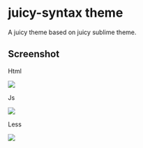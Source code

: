 # juicy-syntax theme

A juicy theme based on juicy sublime theme.

## Screenshot

Html

![](http://i.imgur.com/j7gYiMD.png)

Js

![](http://i.imgur.com/kfzZsJX.png)

Less

![](http://i.imgur.com/Wmt50cR.png)
